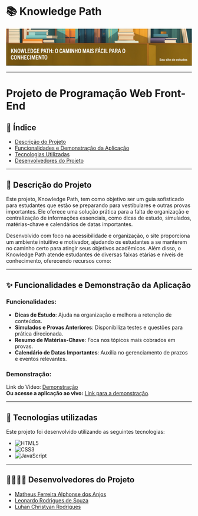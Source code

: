 # 📚 Knowledge Path

![Banner do Projeto](imagens/banner.jpeg)

---
# Projeto de Programação Web Front-End

## 📑 Índice
- [Descrição do Projeto](#-descrição-do-projeto)
- [Funcionalidades e Demonstração da Aplicação](#-funcionalidades-e-demonstração-da-aplicação)
- [Tecnologias Utilizadas](#-tecnologias-utilizadas)
- [Desenvolvedores do Projeto](#-desenvolvedores-do-projeto)

---

## 📝 Descrição do Projeto
Este projeto, Knowledge Path, tem como objetivo ser um guia sofisticado para estudantes que estão se preparando para vestibulares e outras provas importantes. Ele oferece uma solução prática para a falta de organização e centralização de informações essenciais, como dicas de estudo, simulados, matérias-chave e calendários de datas importantes.

Desenvolvido com foco na acessibilidade e organização, o site proporciona um ambiente intuitivo e motivador, ajudando os estudantes a se manterem no caminho certo para atingir seus objetivos acadêmicos.
Além disso, o Knowledge Path atende estudantes de diversas faixas etárias e níveis de conhecimento, oferecendo recursos como:

---

## ✨ Funcionalidades e Demonstração da Aplicação
### Funcionalidades:
- **Dicas de Estudo**: Ajuda na organização e melhora a retenção de conteúdos.
- **Simulados e Provas Anteriores**: Disponibiliza testes e questões para prática direcionada.
- **Resumo de Matérias-Chave**: Foca nos tópicos mais cobrados em provas.
- **Calendário de Datas Importantes**: Auxilia no gerenciamento de prazos e eventos relevantes.

### Demonstração:
Link do Vídeo:
[Demonstração](https://drive.google.com/file/d/1nEGPjqnbd7gWwNlW6pbWNO0hn-bePrS5/view?usp=sharing)  
**Ou acesse a aplicação ao vivo:** [Link para a demonstração](https://matheustm29.github.io/Knowledge_Path/).

---


## 🚀 Tecnologias utilizadas

Este projeto foi desenvolvido utilizando as seguintes tecnologias:

- ![HTML5](https://img.shields.io/badge/-HTML5-E34F26?style=flat-square&logo=html5&logoColor=white)
- ![CSS3](https://img.shields.io/badge/-CSS3-1572B6?style=flat-square&logo=css3&logoColor=white)
- ![JavaScript](https://img.shields.io/badge/-JavaScript-F7DF1E?style=flat-square&logo=javascript&logoColor=white)

---

## 👩‍💻👨‍💻 Desenvolvedores do Projeto

- [Matheus Ferreira Alphonse dos Anjos](https://github.com/matheustm29)  
- [Leonardo Rodrigues de Souza](https://github.com/LeoRodrigues1)  
- [Luhan Christyan Rodrigues](https://github.com/LuhanChristyan)   



